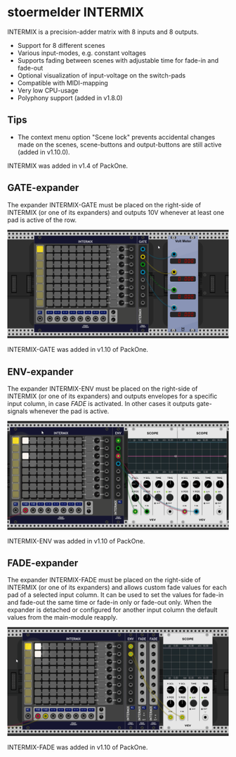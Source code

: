 # stoermelder INTERMIX

INTERMIX is a precision-adder matrix with 8 inputs and 8 outputs.

- Support for 8 different scenes
- Various input-modes, e.g. constant voltages
- Supports fading between scenes with adjustable time for fade-in and fade-out
- Optional visualization of input-voltage on the switch-pads
- Compatible with MIDI-mapping
- Very low CPU-usage
- Polyphony support (added in v1.8.0)

## Tips

- The context menu option "Scene lock" prevents accidental changes made on the scenes, scene-buttons and output-buttons are still active (added in v1.10.0).

INTERMIX was added in v1.4 of PackOne.

## GATE-expander

The expander INTERMIX-GATE must be placed on the right-side of INTERMIX (or one of its expanders) and outputs 10V whenever at least one pad is active of the row.

![INTERMIX-GATE expander](./Intermix-gate.gif)

INTERMIX-GATE was added in v1.10 of PackOne.

## ENV-expander

The expander INTERMIX-ENV must be placed on the right-side of INTERMIX (or one of its expanders) and outputs envelopes for a specific input column, in case _FADE_ is activated. In other cases it outputs gate-signals whenever the pad is active.

![INTERMIX-ENV expander](./Intermix-env.gif)

INTERMIX-ENV was added in v1.10 of PackOne.

## FADE-expander

The expander INTERMIX-FADE must be placed on the right-side of INTERMIX (or one of its expanders) and allows custom fade values for each pad of a selected input column. It can be used to set the values for fade-in and fade-out the same time or fade-in only or fade-out only. When the expander is detached or configured for another input column the default values from the main-module reapply.

![INTERMIX-FADE expander](./Intermix-fade.gif)

INTERMIX-FADE was added in v1.10 of PackOne.